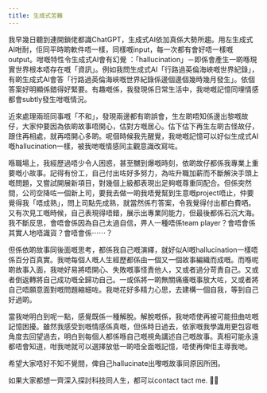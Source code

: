 ```yaml
---
title: 生成式苦難
---
```


我早幾日聽到連開鎖佬都識ChatGPT，生成式AI依加真係大勢所趨。用左生成式AI咁耐，佢同平時啲軟件唔一樣，同樣嘅input，每一次都有會好唔一樣嘅output。咁嘅特性令生成式AI會有幻覺 ：「hallucination」－即係會產生一啲喺現實世界根本唔存在嘅「資訊」。例如我問生成式AI「行路過英倫海峽嘅世界紀錄」，有啲生成式AI會答「行路過英倫海峽嘅世界紀錄係邊個邊個幾時幾月發生」。依個答案好明顯係錯得好緊要。有趣嘅係，我發現係日常生活中，我哋嘅記憶同埋情感都會subtly發生咁嘅情況。

近來處理兩班同事嘅「不和」，發現兩邊都有啲誤會，生左啲唔知係邊出黎嘅故仔，大家仲要因為依啲故事唔開心，估對方嘅居心。估下估下再生左啲古怪故仔，跟住再相處，就再唔開心多啲。呢個時候我先醒覺，我哋嘅記憶可以好似生成式AI嘅hallucination一樣，被我哋嘅情感同主觀意識改寫咗。

喺職場上，我經歷過唔少令人困惑，甚至嬲到爆嘅時刻，依啲故仔都係我專業上重要嘅小故事。記得有份工，自己付出咗好多努力，為咗升職加薪而不斷解決手頭上嘅問題，又嘗試開展新項目，對幾個上級都表現出足夠嘅尊重同配合。但係突然間，公司空降咗一個新上司，要我去做一啲我唔覺幫到生意嘅project唔止，仲要覺得我「唔成熟」，問上司點先成熟，就當然係冇答案，令我覺得付出都白費哂。又有次見工嘅時候，自己表現得唔錯，展示出專業同能力，但最後都係石沉大海。我不斷反思，會唔會係因為自己太過自信，畀人一種唔係team player？會唔會係其實人地唔識貨？會唔會係⋯⋯？

但係依啲故事同後面嘅思考，都係我自己嘅演繹，就好似AI嘅hallucination一樣唔係百分百真實。我哋每個人嘅人生經歷都係由一個又一個故事編織而成嘅。而喺呢啲故事入面，我哋好易將唔開心、失敗嘅事怪責他人，又或者過分苛責自己。又或者倒返轉將自己成功嘅全歸功自己。一或係將一啲無關痛癢嘅事放大咗，又或者將自己唔願意面對嘅問題縮細咗。我哋花好多精力心思，去建構一個自我，等到自己好過啲。

當我哋明白到呢一點，感覺既係一種解脫。解脫嘅係，我哋唔使再被可能扭曲咗嘅記憶困擾。雖然我感受到嘅情感係真嘅，但係時日過去，依家嘅我學識用更包容嘅角度去回望過去，明白到每個人都係喺自己嘅視角講述自己嘅故事。真相可能永遠都唔會知道，咁我哋就可以選擇放低一啲唔全面嘅記憶，唔使再俾佢主導我哋。

希望大家唔好不知不覺間，俾自己hallucinate出嚟嘅故事同原因所困。

如果大家都想一齊深入探討科技同人生，都可以contact tact me. 🤙🏻
